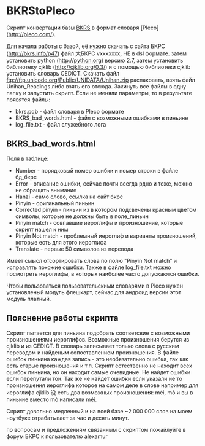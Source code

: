 BKRStoPleco
==========

Скрипт конвертации базы [BKRS](http://bkrs.info/) в формат словаря [Pleco] (http://pleco.com/).

Для начала работы с базой, её нужно скачать с сайта БКРС (http://bkrs.info/p47) файл 大БКРС vxxxxxxx, НЕ в dsl формате.
затем установить python (http://python.org) версию 2.7, затем установить библиотеку cjklib (http://cjklib.org/0.3/) 
и с помощью библиотеки cjklib установить словарь CEDICT. Скачать файл ftp://ftp.unicode.org/Public/UNIDATA/Unihan.zip 
распаковать, взять файл Unihan_Readings либо взять его отсюда.
Закинуть все файлы в одну папку и запустить скрипт.
Если не меняли параметры, то в результате появятся файлы:
* bkrs.pqb - файл словаря в Pleco формате
* BKRS_bad_words.html - файл с возможными ошибками в пиньине
* log_file.txt - файл служебного лога

BKRS_bad_words.html
-----------------------
Поля в таблице: 
* Number  - порядковый номер ошибки и номер строки в файле бд_бкрс
* Error 	- описание ошибки, сейчас почти всегда рдно и тоже, можно не обращать внимание
* Hanzi 	- само слово, ссылка на сайт бкрс
* Pinyin 	- оригинальный пиньин
* Corrected pinyin - пиньин из в котором подсвечены красным цветом символы, которые не должны быть в поле_пиньин
* Pinyin match - совпавшие иероглифы и произношение, которые скрипт нашел к ним
* Pinyin Not match - проблемный иероглиф и варианты произношений, которые есть для этого иероглифа
* Translate - первые 50 символов из перевода

Имеет смысл отсортировать слова по полю "Pinyin Not match" и исправлять похожие ошибки.
Также в файле log_file.txt можно посмотреть иероглифы, в которых наиболее часто допускаются ошибки.

Чтобы пользоваться пользовательскими словарями в Pleco нужен установленый модуль флешкарт, 
сейчас для андроид версии этот модуль платный. 

Пояснение работы скрипта
------------------------

Скрипт пытается для пиньина подобрать соответсвие с возможными произношениями иероглифов.
Возможные произношения берутся из cjklib и из CEDICT. В словарь записывает только слова с русским переводом 
и найденым сопоставлением произношения. 
В файле ошибок пиньина каждая запись - это необязательно ошибка, так как есть старые произношения и т.п.
Скрипт естественно не находит всех ошибок пиньина, но он находит самые очевидные.
Не найдет ошибки если перепутали тон. Так же не найдет ошибки если 
указали не то произношения иероглифа которое на самом деле в слове 
например для иероглифа cjklib 没 есть два возможных произношения: méi, mò и вы в пиньине вместо mò написали méi.

Скрипт довольно медленный и на всей базе ~2 000 000 слов на моем ноутбуке отрабатывает 
за час и десять минут.

по вопросам и предложениям связанным с скриптом пожайлуйте в форум БКРС к пользователю alexamur
